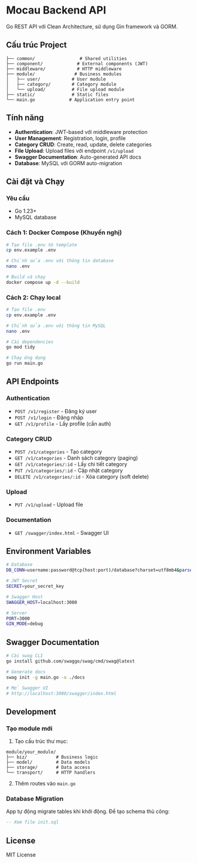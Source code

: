 # Mocau Backend API

Go REST API với Clean Architecture, sử dụng Gin framework và GORM.

## Cấu trúc Project

```
├── common/                 # Shared utilities
├── component/             # External components (JWT)
├── middleware/            # HTTP middleware
├── module/               # Business modules
│   ├── user/            # User module
│   ├── category/        # Category module
│   └── upload/          # File upload module
├── static/              # Static files
└── main.go             # Application entry point
```

## Tính năng

- **Authentication**: JWT-based với middleware protection
- **User Management**: Registration, login, profile
- **Category CRUD**: Create, read, update, delete categories
- **File Upload**: Upload files với endpoint `/v1/upload`
- **Swagger Documentation**: Auto-generated API docs
- **Database**: MySQL với GORM auto-migration

## Cài đặt và Chạy

### Yêu cầu
- Go 1.23+
- MySQL database

### Cách 1: Docker Compose (Khuyến nghị)

```bash
# Tạo file .env từ template
cp env.example .env

# Chỉnh sửa .env với thông tin database
nano .env

# Build và chạy
docker compose up -d --build
```

### Cách 2: Chạy local

```bash
# Tạo file .env
cp env.example .env

# Chỉnh sửa .env với thông tin MySQL
nano .env

# Cài dependencies
go mod tidy

# Chạy ứng dụng
go run main.go
```

## API Endpoints

### Authentication
- `POST /v1/register` - Đăng ký user
- `POST /v1/login` - Đăng nhập
- `GET /v1/profile` - Lấy profile (cần auth)

### Category CRUD
- `POST /v1/categories` - Tạo category
- `GET /v1/categories` - Danh sách category (paging)
- `GET /v1/categories/:id` - Lấy chi tiết category
- `PUT /v1/categories/:id` - Cập nhật category
- `DELETE /v1/categories/:id` - Xóa category (soft delete)

### Upload
- `PUT /v1/upload` - Upload file

### Documentation
- `GET /swagger/index.html` - Swagger UI

## Environment Variables

```bash
# Database
DB_CONN=username:password@tcp(host:port)/database?charset=utf8mb4&parseTime=True&loc=Local

# JWT Secret
SECRET=your_secret_key

# Swagger Host
SWAGGER_HOST=localhost:3000

# Server
PORT=3000
GIN_MODE=debug
```

## Swagger Documentation

```bash
# Cài swag CLI
go install github.com/swaggo/swag/cmd/swag@latest

# Generate docs
swag init -g main.go -o ./docs

# Mở Swagger UI
# http://localhost:3000/swagger/index.html
```

## Development

### Tạo module mới

1. Tạo cấu trúc thư mục:
```
module/your_module/
├── biz/           # Business logic
├── model/         # Data models
├── storage/       # Data access
└── transport/     # HTTP handlers
```

2. Thêm routes vào `main.go`

### Database Migration

App tự động migrate tables khi khởi động. Để tạo schema thủ công:

```sql
-- Xem file init.sql
```

## License

MIT License